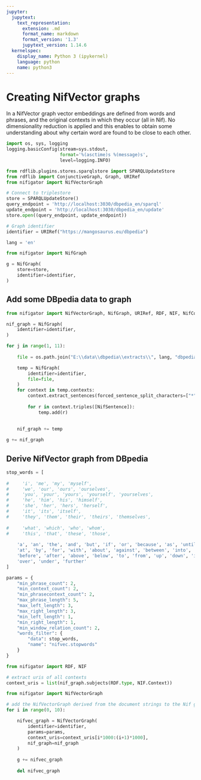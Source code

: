 ```yaml
---
jupyter:
  jupytext:
    text_representation:
      extension: .md
      format_name: markdown
      format_version: '1.3'
      jupytext_version: 1.14.6
  kernelspec:
    display_name: Python 3 (ipykernel)
    language: python
    name: python3
---
```


# Creating NifVector graphs


In a NifVector graph vector embeddings are defined from words and phrases, and the original contexts in which they occur (all in Nif). No dimensionality reduction is applied and this enables to obtain some understanding about why certain word are found to be close to each other.

```python
import os, sys, logging
logging.basicConfig(stream=sys.stdout, 
                    format='%(asctime)s %(message)s',
                    level=logging.INFO)
```

```python
from rdflib.plugins.stores.sparqlstore import SPARQLUpdateStore
from rdflib import ConjunctiveGraph, Graph, URIRef
from nifigator import NifVectorGraph

# Connect to triplestore
store = SPARQLUpdateStore()
query_endpoint = 'http://localhost:3030/dbpedia_en/sparql'
update_endpoint = 'http://localhost:3030/dbpedia_en/update'
store.open((query_endpoint, update_endpoint))

# Graph identifier
identifier = URIRef("https://mangosaurus.eu/dbpedia")
```

```python
lang = 'en'
```

```python
from nifigator import NifGraph

g = NifGraph(
    store=store,
    identifier=identifier,
)
```

## Add some DBpedia data to graph

```python
from nifigator import NifVectorGraph, NifGraph, URIRef, RDF, NIF, NifContext, tokenize_text, NifSentence

nif_graph = NifGraph(
    identifier=identifier,
)

for j in range(1, 11):
    
    file = os.path.join("E:\\data\\dbpedia\\extracts\\", lang, "dbpedia_"+"{:04d}".format(j)+"_lang="+lang+".ttl")

    temp = NifGraph(
        identifier=identifier,
        file=file,
    )
    for context in temp.contexts:
        context.extract_sentences(forced_sentence_split_characters=["*"])                            
           
        for r in context.triples([NifSentence]):
            temp.add(r)
            
            
    nif_graph += temp

g += nif_graph

```

## Derive NifVector graph from DBpedia

```python
stop_words = [
    
#     'i', 'me', 'my', 'myself',
#     'we', 'our', 'ours', 'ourselves',
#     'you', 'your', 'yours', 'yourself', 'yourselves',
#     'he', 'him', 'his', 'himself',
#     'she', 'her', 'hers', 'herself',
#     'it', 'its', 'itself',
#     'they', 'them', 'their', 'theirs', 'themselves',
    
#     'what', 'which', 'who', 'whom',
#     'this', 'that', 'these', 'those',
    
    'a', 'an', 'the', 'and', 'but', 'if', 'or', 'because', 'as', 'until', 'while', 'of',
    'at', 'by', 'for', 'with', 'about', 'against', 'between', 'into', 'through', 'during',
    'before', 'after', 'above', 'below', 'to', 'from', 'up', 'down', 'in', 'out', 'on', 'off',
    'over', 'under', 'further'
]

params = {
    "min_phrase_count": 2, 
    "min_context_count": 2,
    "min_phrasecontext_count": 2,
    "max_phrase_length": 5,
    "max_left_length": 3,
    "max_right_length": 3,
    "min_left_length": 1,
    "min_right_length": 1,
    "min_window_relation_count": 2,
    "words_filter": {
        "data": stop_words,
        "name": "nifvec.stopwords"
    }
}
```

```python
from nifigator import RDF, NIF

# extract uris of all contexts
context_uris = list(nif_graph.subjects(RDF.type, NIF.Context))
```

```python
from nifigator import NifVectorGraph

# add the NifVectorGraph derived from the document strings to the Nif graph
for i in range(0, 10):

    nifvec_graph = NifVectorGraph(
        identifier=identifier,
        params=params,
        context_uris=context_uris[i*1000:(i+1)*1000],
        nif_graph=nif_graph
    )
    
    g += nifvec_graph
    
    del nifvec_graph
```

```python

```
